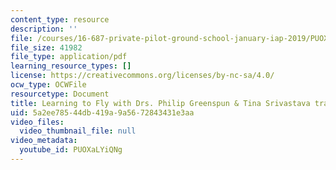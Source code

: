 ```yaml
---
content_type: resource
description: ''
file: /courses/16-687-private-pilot-ground-school-january-iap-2019/PUOXaLYiQNg_transcript.pdf
file_size: 41982
file_type: application/pdf
learning_resource_types: []
license: https://creativecommons.org/licenses/by-nc-sa/4.0/
ocw_type: OCWFile
resourcetype: Document
title: Learning to Fly with Drs. Philip Greenspun & Tina Srivastava transcript
uid: 5a2ee785-44db-419a-9a56-72843431e3aa
video_files:
  video_thumbnail_file: null
video_metadata:
  youtube_id: PUOXaLYiQNg
---
```

